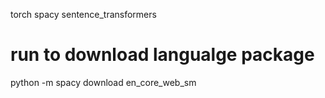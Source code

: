 torch
spacy
sentence_transformers

# run to download langualge package
python -m spacy download en_core_web_sm